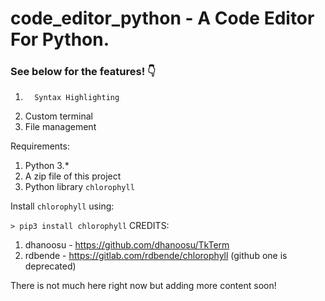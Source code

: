 # code_editor_python - A Code Editor For Python.

### See below for the features! 👇
<ol>
  <li>
    
      Syntax Highlighting
  </li>
  <li>
    Custom terminal 
  </li>
  <li>
      File management
  </li>
  
  </ol>


Requirements:
1. Python 3.*
2. A zip file of this project
3. Python library `chlorophyll`

Install `chlorophyll` using:

`> pip3 install chlorophyll`
CREDITS: 
1. dhanoosu - https://github.com/dhanoosu/TkTerm
2. rdbende - https://gitlab.com/rdbende/chlorophyll (github one is deprecated)

There is not much here right now but adding more content soon!
